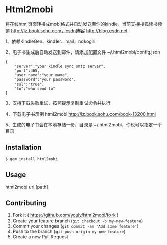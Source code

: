 # Html2mobi

将在线html页面转换成mobi格式并自动发送至你的kindle，当前支持搜狐读书频道 http://lz.book.sohu.com，csdn博客 http://blog.csdn.net

1、依赖KindleGen、kindler、mail，nokogiri

2、电子书生成后自动发送到邮件，请添加配置文件 ~/.html2mobi/config.json

    {
        "server":"your kindle sync smtp server",
        "port":465,
        "user_name":"your name",
        "password":"your password",
        "ssl":"true",
        "to":"who send to"
    }

3、支持下载失败重试，按照提示复制重试命令并执行

4、下载电子书示例 html2mobi http://lz.book.sohu.com/book-13200.html

5、生成的电子书会在本地存储一份，目录是 ~/.html2mobi，你也可以指定一个目录


## Installation

    $ gem install html2mobi

## Usage

html2mobi url [path]

## Contributing

1. Fork it ( https://github.com/youly/html2mobi/fork )
2. Create your feature branch (`git checkout -b my-new-feature`)
3. Commit your changes (`git commit -am 'Add some feature'`)
4. Push to the branch (`git push origin my-new-feature`)
5. Create a new Pull Request
